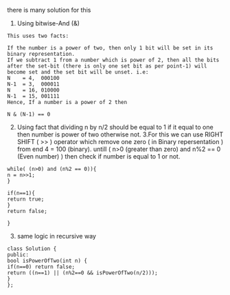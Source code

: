 there is many solution for this
1. Using bitwise-And (&)
```
This uses two facts:
​
If the number is a power of two, then only 1 bit will be set in its binary representation.
If we subtract 1 from a number which is power of 2, then all the bits after the set-bit (there is only one set bit as per point-1) will become set and the set bit will be unset. i.e:
N    = 4,  000100
N-1  = 3,  000011
N    = 16, 010000
N-1  = 15, 001111
Hence, If a number is a power of 2 then
​
N & (N-1) == 0
```
2. Using fact that dividing n by n/2 should be equal to 1 if it equal to one then number is power of two otherwise not.
3.For this we can use RIGHT SHIFT ( >> ) operator which remove one zero ( in Binary repersentation ) from end 4 = 100 (binary). untill ( n>0 (greater than zero) and n%2 == 0 (Even number) ) then check if number is equal to 1 or not.
```
while( (n>0) and (n%2 == 0)){
n = n>>1;
}
​
if(n==1){
return true;
}
return false;
​
}
```
3. same logic in recursive way
```
class Solution {
public:
bool isPowerOfTwo(int n) {
if(n==0) return false;
return ((n==1) || (n%2==0 && isPowerOfTwo(n/2)));
}
};
```
​